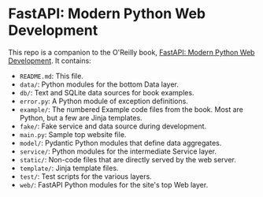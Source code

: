 # FastAPI: Modern Python Web Development

This repo is a companion to the O'Reilly book,
[FastAPI: Modern Python Web Development](https://learning.oreilly.com/library/view/fastapi/9781098135492/).
It contains:

* `README.md`: This file.
* `data/`: Python modules for the bottom Data layer.
* `db/`: Text and SQLite data sources for book examples.
* `error.py`: A Python module of exception definitions.
* `example/`: The numbered Example code files from the book.
Most are Python, but a few are Jinja templates.
* `fake/`: Fake service and data source during development.
* `main.py`: Sample top website file.
* `model/`: Pydantic Python modules that define data aggregates.
* `service/`: Python modules for the intermediate Service layer.
* `static/`: Non-code files that are directly served by the web server.
* `template/`: Jinja template files.
* `test/`: Test scripts for the various layers.
* `web/`: FastAPI Python modules for the site's top Web layer.
